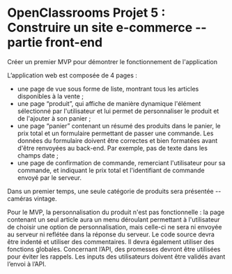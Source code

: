 # OpenClassrooms Projet 5 : Construire un site e-commerce -- partie front-end

Créer un premier MVP pour démontrer le fonctionnement de l'application

L’application web est composée de 4 pages :
- une page de vue sous forme de liste, montrant tous les articles disponibles à la vente ;
- une page “produit”, qui affiche de manière dynamique l'élément sélectionné par l'utilisateur et lui permet de personnaliser le produit et de l'ajouter à son panier ;
- une page “panier” contenant un résumé des produits dans le panier, le prix total et un formulaire permettant de passer une commande. Les données du formulaire doivent être correctes et bien formatées avant d'être renvoyées au back-end. Par exemple, pas de texte dans les champs date ;
- une page de confirmation de commande, remerciant l'utilisateur pour sa commande, et indiquant le prix total et l'identifiant de commande envoyé par le serveur.

Dans un premier temps, une seule catégorie de produits sera présentée -- caméras vintage. 

Pour le MVP, la personnalisation du produit n'est pas fonctionnelle : la page contenant un seul article aura un menu déroulant permettant à l'utilisateur de
choisir une option de personnalisation, mais celle-ci ne sera ni envoyée au serveur ni reflétée dans la réponse du serveur.
Le code source devra être indenté et utiliser des commentaires. Il devra également utiliser des fonctions globales.
Concernant l’API, des promesses devront être utilisées pour éviter les rappels. Les inputs des utilisateurs doivent être validés avant l’envoi à l’API.
